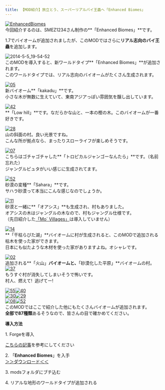 ```yaml
---
title: 【MOD紹介】旅立とう、スーパーリアルバイ王蟲へ「Enhanced Biomes」
---
```


[![EnhancedBiomes](https://cdn-ak.f.st-hatena.com/images/fotolife/s/sasigume/20210208/20210208155451.png)](#b/b/bb7b615b.png "EnhancedBiomes")  
今回紹介するのは、SMEZ1234さん制作の**「Enhanced Biomes」**です。

1.7でバイオームが追加されましたが、このMODではさらに**リアル志向のバイ王蟲**を追加します。

![2014-5-5_19-54-52](https://cdn-ak.f.st-hatena.com/images/fotolife/s/sasigume/20210208/20210208132707.jpg)  
このMODを導入すると、新ワールドタイプ**「Enhanced Biomes」**が追加されます。  
このワールドタイプでは、リアル志向のバイオームがたくさん生成されます。

[![05](https://cdn-ak.f.st-hatena.com/images/fotolife/s/sasigume/20210208/20210208133101.png)](#2/f/2f2873b6.png "05")  
新バイオーム**「kakadu」**です。  
小さな木が無数に生えていて、東南アジアっぽい雰囲気を醸し出しています。

[![42](https://cdn-ak.f.st-hatena.com/images/fotolife/s/sasigume/20210208/20210208142023.png)](#6/2/625f1ccd.png "42")  
**「Low hill」**です。なだらかな山と、一本の樫の木。このバイオームが一番好きです。

[![28](https://cdn-ak.f.st-hatena.com/images/fotolife/s/sasigume/20210208/20210208161215.png)](#c/c/cce140a4.png "28")  
山の斜面の村。良い光景ですね。  
こんな所が拠点なら、まったりスローライフが楽しめそうです。

[![07](https://cdn-ak.f.st-hatena.com/images/fotolife/s/sasigume/20210208/20210208152105.png)](#9/b/9b716a3e.png "07")  
こちらはゴチャゴチャした**「トロピカルジャンゴーなんたら」**です。（名前忘れた）  
ジャングルピュタがいい感じに生成されてます。

[![52](https://cdn-ak.f.st-hatena.com/images/fotolife/s/sasigume/20210208/20210208124506.png)](#0/0/00acf695.png "52")  
砂漠の変種**「Sahara」**です。  
サハラ砂漠って本当にこんな感じなのでしょうか。

[![11](https://cdn-ak.f.st-hatena.com/images/fotolife/s/sasigume/20210208/20210208164642.png)](#e/4/e49f18ff.png "11")  
砂漠と一緒に**「オアシス」**も生成され、村もありました。  
オアシスの木はジャングルの木なので、村もジャングル仕様です。  
（先日紹介した[「Mo\` Villages」](/38156378/)は導入していません）

[![14](https://cdn-ak.f.st-hatena.com/images/fotolife/s/sasigume/20210208/20210208151035.png)](#9/0/9089fd06.png "14")  
**「干枯らびた湖」**バイオームに村が生成されると、このMODで追加される枯木を使った家ができます。  
日本にも似たような木材を使った家がありますよね。オシャレです。

[![02](https://cdn-ak.f.st-hatena.com/images/fotolife/s/sasigume/20210208/20210208130302.png)](#1/2/1257ab73.png "02")  
追加される**「火山」**バイオームと、**「砂漠化した平原」**バイオームの村。  
[![37](https://cdn-ak.f.st-hatena.com/images/fotolife/s/sasigume/20210208/20210208154227.png)](#a/f/af0530ad.png "37")  
もうすぐ村が消失してしまいそうで怖いです。  
村人、燃えて!  逃げてー!

[![55](https://cdn-ak.f.st-hatena.com/images/fotolife/s/sasigume/20210208/20210208083610.png)](#3/4/34e91f8d.png "55")[![40](https://cdn-ak.f.st-hatena.com/images/fotolife/s/sasigume/20210208/20210208180855.png)](#f/f/ff6131a0.png "40")  
[![30](https://cdn-ak.f.st-hatena.com/images/fotolife/s/sasigume/20210208/20210208141704.png)](#5/f/5f7962b6.png "30")[![29](https://www.napoan.com/wp-content/uploads/imgs/e/7/e70b5ede.png)](#e/7/e70b5ede.png "29")  
[![08](https://cdn-ak.f.st-hatena.com/images/fotolife/s/sasigume/20210208/20210208143010.png)](#6/b/6b7032a9.png "08")[![52](https://cdn-ak.f.st-hatena.com/images/fotolife/s/sasigume/20210208/20210208140731.png)](#5/6/56291936.png "52")  
このMODではここで紹介した他にもたくさんバイオームが追加されます。  
**全部で87種類**あるそうなので、皆さんの目で確かめてください。

**導入方法**

1\. Forgeを導入

[こちらの記事](/new-way-to-install-mod/)を参考にしてください

2\. 「**Enhanced Biomes**」を入手  
[＞＞ダウンロード＜＜](http://www.minecraftforum.net/topic/2550247-172-forge-ssp-smp-enhanced-biomes-21-nearly-100-new-biomes-season-update/)

3\. modsフォルダにブチ込む

4\. リアルな地形のワールドタイプが追加される
